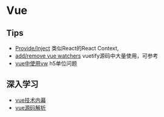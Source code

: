 # Vue

## Tips

- [Provide/Inject](https://medium.com/@znck/provide-inject-in-vue-2-2-b6473a7f7816) 类似React的React Context,
- [add/remove vue watchers](https://codingexplained.com/coding/front-end/vue-js/adding-removing-watchers-dynamically) vuetify源码中大量使用，可参考
- [vue中使用vw](https://www.w3cplus.com/mobile/vw-layout-in-vue.html) h5单位问题

## 深入学习
- [vue技术内幕](http://hcysun.me/vue-design/) 
- [vue源码解析](https://ustbhuangyi.github.io/vue-analysis/)